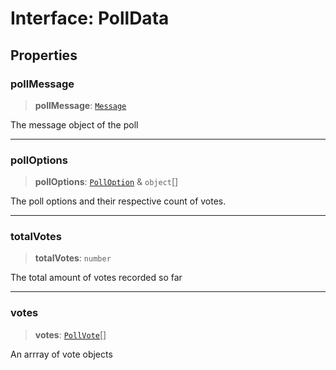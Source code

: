 # Interface: PollData

## Properties

### pollMessage

> **pollMessage**: [`Message`](/api/api/model/message/interfaces/Message.md)

The message object of the poll

***

### pollOptions

> **pollOptions**: [`PollOption`](/api/api/model/message/interfaces/PollOption.md) & `object`[]

The poll options and their respective count of votes.

***

### totalVotes

> **totalVotes**: `number`

The total amount of votes recorded so far

***

### votes

> **votes**: [`PollVote`](/api/api/model/message/interfaces/PollVote.md)[]

An arrray of vote objects
